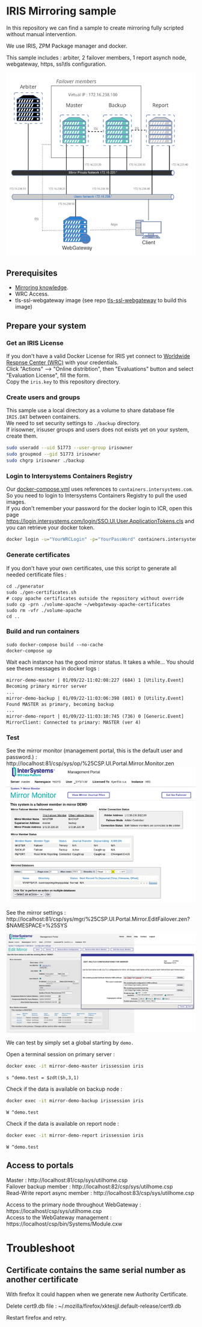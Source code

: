 # IRIS Mirroring sample

In this repository we can find a sample to create mirroring fully scripted without manual intervention.  

We use IRIS, ZPM Package manager and docker.  

This sample includes : arbiter, 2 failover members, 1 report asynch node, webgateway, https, ssl\tls configuration.  

![overview](./network-schema-01.png)


## Prerequisites

 * [Mirroring knowledge](https://docs.intersystems.com/irislatest/csp/docbook/DocBook.UI.Page.cls?KEY=GHA_mirror).  
 * WRC Access.  
 * tls-ssl-webgateway image (see repo [tls-ssl-webgateway](https://github.com/lscalese/tls-ssl-webgateway) to build this image)

## Prepare your system

### Get an IRIS License

If you don't have a valid Docker License for IRIS yet connect to [Worldwide Respnse Center (WRC)](https://wrc.interystems.com) with your credentials.  
Click "Actions" --> "Online distribtion", then "Evaluations" button and select "Evaluation License", fill the form.  
Copy the `iris.key` to this repository directory.  


### Create users and groups

This sample use a local directory as a volume to share database file `IRIS.DAT` between containers.  
We need to set security settings to `./backup` directory.  
If irisowner, irisuser groups and users does not exists yet on your system, create them.  

```bash
sudo useradd --uid 51773 --user-group irisowner
sudo groupmod --gid 51773 irisowner
sudo chgrp irisowner ./backup
```

### Login to Intersystems Containers Registry

Our [docker-compose.yml](./docker-compose.yml) uses references to `containers.intersystems.com`.  
So you need to login to Intersystems Containers Registry to pull the used images.  
If you don't remember your password for the docker login to ICR, open this page https://login.intersystems.com/login/SSO.UI.User.ApplicationTokens.cls and you can retrieve your docker token.  



```bash
docker login -u="YourWRCLogin" -p="YourPassWord" containers.intersystems.com
```

### Generate certificates

If you don't have your own certificates, use this script to generate all needed certificate files : 

```
cd ./generator
sudo ./gen-certificates.sh
# copy apache certificates outside the repository without override
sudo cp -prn ./volume-apache ~/webgateway-apache-certificates
sudo rm -vfr ./volume-apache
cd ..
```

### Build and run containers

```
sudo docker-compose build --no-cache
docker-compose up
```

Wait each instance has the good mirror status.  It takes a while...
You should see theses messages in docker logs :  

```
mirror-demo-master | 01/09/22-11:02:08:227 (684) 1 [Utility.Event] Becoming primary mirror server
...
mirror-demo-backup | 01/09/22-11:03:06:398 (801) 0 [Utility.Event] Found MASTER as primary, becoming backup
...
mirror-demo-report | 01/09/22-11:03:10:745 (736) 0 [Generic.Event] MirrorClient: Connected to primary: MASTER (ver 4)
```

### Test

See the mirror monitor (management portal, this is the default user and password.) : http://localhost:81/csp/sys/op/%25CSP.UI.Portal.Mirror.Monitor.zen  
![Mirror-Monitor](./img/mirror-monitor.png)

See the mirror settings : http://localhost:81/csp/sys/mgr/%25CSP.UI.Portal.Mirror.EditFailover.zen?$NAMESPACE=%25SYS  


![Mirror-Configuration](./img/mirror-config.png)

We can test by simply set a global starting by `demo.`

Open a terminal session on primary server : 

```bash
docker exec -it mirror-demo-master irissession iris
```
```ObjectScript
s ^demo.test = $zdt($h,3,1)
```

Check if the data is available on backup node : 

```bash
docker exec -it mirror-demo-backup irissession iris
```
```ObjectScript
W ^demo.test
```

Check if the data is available on report node : 

```bash
docker exec -it mirror-demo-report irissession iris
```
```ObjectScript
W ^demo.test
```


## Access to portals

Master : http://localhost:81/csp/sys/utilhome.csp  
Failover backup member : http://localhost:82/csp/sys/utilhome.csp  
Read-Write report async member : http://localhost:83/csp/sys/utilhome.csp  

Access to the primary node throughout WebGateway : https://localhost/csp/sys/utilhome.csp  
Access to the WebGateway management : https://localhost/csp/bin/Systems/Module.cxw  


# Troubleshoot

## Certificate contains the same serial number as another certificate

With firefox It could happen when we generate new Authority Certificate.  

Delete cert9.db file : ~/.mozilla/firefox/xktesjjl.default-release/cert9.db

Restart firefox and retry.  


